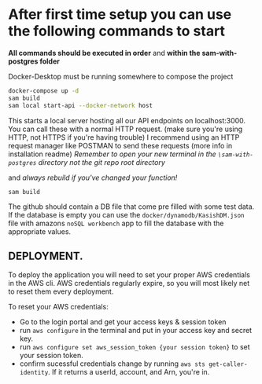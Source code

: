 ﻿# After first time setup you can use the following commands to start
**All commands should be executed in order** and **within the sam-with-postgres folder**

Docker-Desktop must be running somewhere to compose the project
```bash
docker-compose up -d
sam build
sam local start-api --docker-network host
```
This starts a local server hosting all our API endpoints on localhost:3000. You can call these with a normal HTTP request. (make sure you're using HTTP, not HTTPS if you're having trouble)
I recommend using an HTTP request manager like POSTMAN to send these requests (more info in installation readme)
*Remember to open your new terminal in the ```\sam-with-postgres``` directory not the git repo root directory*

and *always rebuild if you've changed your function!*

```
sam build
```

The github should contain a DB file that come pre filled with some test data. If the database is empty you can use the ```docker/dynamodb/KasishDM.json``` file with amazons ```noSQL workbench``` app to fill the database with the appropriate values.

## DEPLOYMENT.
To deploy the application you will need to set your proper AWS credentials in the AWS cli. AWS credentials regularly expire, so you will most likely net to reset them every deployment.

To reset your AWS credentials:
- Go to the login portal and get your access keys & session token
- run ```aws configure``` in the terminal and put in your access key and secret key.
- run ```aws configure set aws_session_token {your session token}``` to set your session token.
- confirm sucessful credentials change by running ```aws sts get-caller-identity```. If it returns a userId, account, and Arn, you're in.